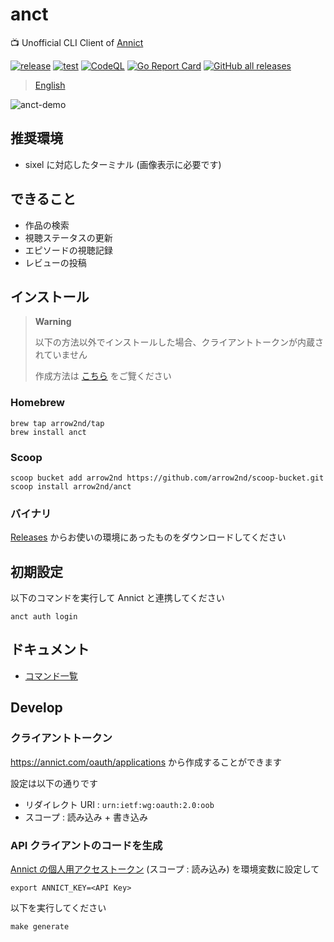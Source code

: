 # anct

📺 Unofficial CLI Client of [Annict](https://annict.com/)

[![release](https://github.com/arrow2nd/anct/actions/workflows/release.yml/badge.svg)](https://github.com/arrow2nd/anct/actions/workflows/release.yml)
[![test](https://github.com/arrow2nd/anct/actions/workflows/test.yml/badge.svg)](https://github.com/arrow2nd/anct/actions/workflows/test.yml)
[![CodeQL](https://github.com/arrow2nd/anct/actions/workflows/codeql.yml/badge.svg)](https://github.com/arrow2nd/anct/actions/workflows/codeql.yml)
[![Go Report Card](https://goreportcard.com/badge/github.com/arrow2nd/anct)](https://goreportcard.com/report/github.com/arrow2nd/anct)
[![GitHub all releases](https://img.shields.io/github/downloads/arrow2nd/anct/total)](https://github.com/arrow2nd/anct/releases)

> [English](./README_EN.md)

![anct-demo](https://user-images.githubusercontent.com/44780846/220039050-c19a0545-0028-4511-841d-cf4e930f2dea.gif)

## 推奨環境

- sixel に対応したターミナル (画像表示に必要です)

## できること

- 作品の検索
- 視聴ステータスの更新
- エピソードの視聴記録
- レビューの投稿

## インストール

> **Warning**
>
> 以下の方法以外でインストールした場合、クライアントトークンが内蔵されていません
>
> 作成方法は [こちら](#クライアントトークン) をご覽ください

### Homebrew

```
brew tap arrow2nd/tap
brew install anct
```

### Scoop

```
scoop bucket add arrow2nd https://github.com/arrow2nd/scoop-bucket.git
scoop install arrow2nd/anct
```

### バイナリ

[Releases](https://github.com/arrow2nd/anct/releases) からお使いの環境にあったものをダウンロードしてください

## 初期設定

以下のコマンドを実行して Annict と連携してください

```
anct auth login
```

## ドキュメント

- [コマンド一覧](./docs/ja/commands.md)

## Develop

### クライアントトークン

https://annict.com/oauth/applications から作成することができます

設定は以下の通りです

- リダイレクト URI : `urn:ietf:wg:oauth:2.0:oob`
- スコープ : 読み込み + 書き込み

### API クライアントのコードを生成

[Annict の個人用アクセストークン](https://annict.com/settings/apps) (スコープ : 読み込み) を環境変数に設定して

```
export ANNICT_KEY=<API Key>
```

以下を実行してください

```
make generate
```
